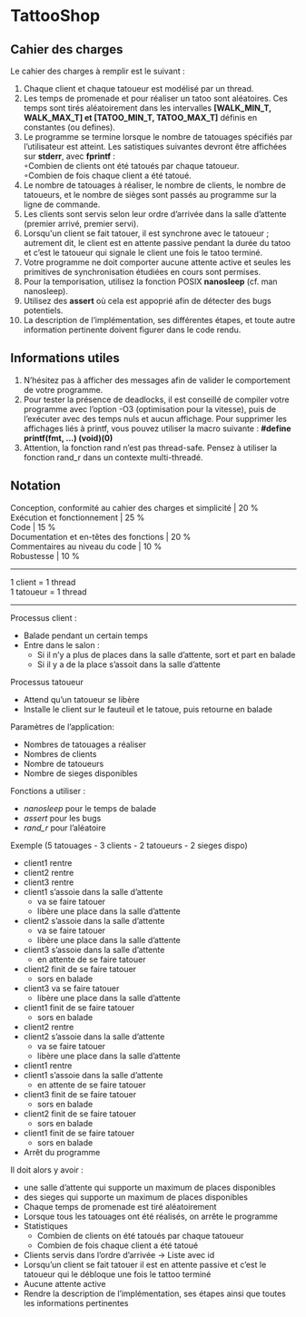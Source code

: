 # TattooShop

Cahier des charges
------------------

Le cahier des charges à remplir est le suivant :
1. Chaque client et chaque tatoueur est modélisé par un thread.
2. Les temps de promenade et pour réaliser un tatoo sont aléatoires. Ces temps sont tirés aléatoirement dans les intervalles **[WALK_MIN_T, WALK_MAX_T] et [TATOO_MIN_T, TATOO_MAX_T]** définis en constantes (ou defines).
3. Le programme se termine lorsque le nombre de tatouages spécifiés par l’utilisateur est atteint. Les satistiques suivantes devront être affichées sur **stderr**, avec **fprintf** :<br/>
  ◦Combien de clients ont été tatoués par chaque tatoueur.<br/>
  ◦Combien de fois chaque client a été tatoué.<br/>
4. Le nombre de tatouages à réaliser, le nombre de clients, le nombre de tatoueurs, et le nombre de sièges sont passés au programme sur la ligne de commande.
5. Les clients sont servis selon leur ordre d’arrivée dans la salle d’attente (premier arrivé, premier servi).
6. Lorsqu'un client se fait tatouer, il est synchrone avec le tatoueur ; autrement dit, le client est en attente passive pendant la durée du tatoo et c’est le tatoueur qui signale le client une fois le tatoo terminé.
7. Votre programme ne doit comporter aucune attente active et seules les primitives de synchronisation étudiées en cours sont permises.
8. Pour la temporisation, utilisez la fonction POSIX **nanosleep** (cf. man nanosleep).
9. Utilisez des **assert** où cela est appoprié afin de détecter des bugs potentiels.
10. La description de l’implémentation, ses différentes étapes, et toute autre information pertinente doivent figurer dans le code rendu.

Informations utiles 
-------------------

1. N’hésitez pas à afficher des messages afin de valider le comportement de votre programme.
2. Pour tester la présence de deadlocks, il est conseillé de compiler votre programme avec l’option -O3  (optimisation pour la vitesse), puis de l’exécuter avec des temps nuls et aucun affichage. Pour supprimer les affichages liés à printf, vous pouvez utiliser la macro suivante :  **#define printf(fmt, ...) (void)(0)**
3. Attention, la fonction rand n’est pas thread-safe. Pensez à utiliser la fonction rand_r dans un contexte multi-threadé.

Notation
--------

Conception, conformité au cahier des charges et simplicité  |  20 %<br/>
Exécution et fonctionnement                                 |  25 %<br/>
Code                                                        |  15 %<br/>
Documentation et en-têtes des fonctions                     |  20 %<br/>
Commentaires au niveau du code                              |  10 %<br/>
Robustesse                                                  |  10 %<br/>

----------
1 client = 1 thread<br/>
1 tatoueur = 1 thread

<hr/>

 Processus client :
* Balade pendant un certain temps
* Entre dans le salon :<br/>
	* Si il n’y a plus de places dans la salle d’attente, sort et part en balade<br/>
	* Si il y a de la place s’assoit dans la salle d’attente<br/>

Processus tatoueur<br/>
* Attend qu’un tatoueur se libère <br/>
* Installe le client sur le fauteuil et le tatoue, puis retourne en balade<br/>

Paramètres de l’application:<br/>
* Nombres de tatouages a réaliser<br/>
* Nombres de clients<br/>
* Nombre de tatoueurs<br/>
* Nombre de sieges disponibles<br/>

Fonctions a utiliser :<br/>
* *nanosleep* pour le temps de balade<br/>
* *assert* pour les bugs <br/>
* *rand_r* pour l’aléatoire<br/>

Exemple (5 tatouages - 3 clients - 2 tatoueurs - 2 sieges dispo)<br/>
* client1 rentre<br/>
* client2 rentre<br/>
* client3 rentre<br/>
* client1 s’assoie dans la salle d’attente<br/>
	* va se faire tatouer <br/>
	* libère une place dans la salle d’attente<br/>
* client2 s’assoie dans la salle d’attente<br/>
	* va se faire tatouer<br/>
	* libère une place dans la salle d’attente<br/>
* client3 s’assoie dans la salle d’attente<br/>
	* en attente de se faire tatouer<br/>
* client2 finit de se faire tatouer<br/>
	* sors en balade<br/>
* client3 va se faire tatouer<br/>
	* libère une place dans la salle d’attente<br/>
* client1 finit de se faire tatouer<br/>
	* sors en balade<br/>
* client2 rentre<br/>
* client2 s’assoie dans la salle d’attente<br/>
	* va se faire tatouer<br/>
	* libère une place dans la salle d’attente<br/>
* client1 rentre<br/>
* client1 s’assoie dans la salle d’attente<br/>
	* en attente de se faire tatouer<br/>
* client3 finit de se faire tatouer<br/>
	* sors en balade<br/>
* client2 finit de se faire tatouer<br/>
	* sors en balade<br/>
* client1 finit de se faire tatouer<br/>
	* sors en balade<br/>
* Arrêt du programme<br/>

Il doit alors y avoir :<br/>
* une salle d’attente qui supporte un maximum de places disponibles <br/>
* des sieges qui supporte un maximum de places disponibles<br/>
* Chaque temps de promenade est tiré aléatoirement <br/>
* Lorsque tous les tatouages ont été réalisés, on arrête le programme<br/>
* Statistiques<br/>
	* Combien de clients on été tatoués par chaque tatoueur<br/>
	* Combien de fois chaque client a été tatoué<br/>
* Clients servis dans l’ordre d’arrivée -> Liste avec id<br/>
* Lorsqu’un client se fait tatouer il est en attente passive et c’est le tatoueur qui le débloque une fois le tattoo terminé<br/>
* Aucune attente active <br/>
* Rendre la description de l’implémentation, ses étapes ainsi que toutes les informations pertinentes<br/>


